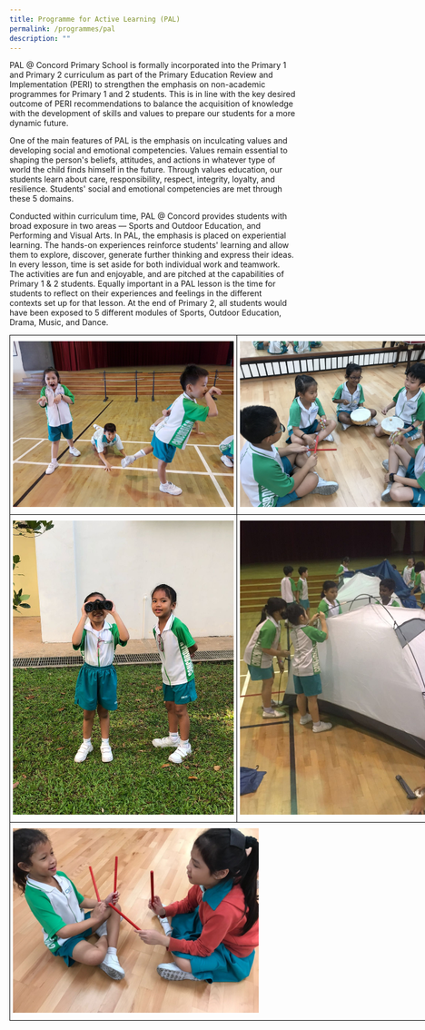 ```yaml
---
title: Programme for Active Learning (PAL)
permalink: /programmes/pal
description: ""
---
```

PAL @ Concord Primary School is formally incorporated into the Primary 1 and Primary 2 curriculum as part of the Primary Education Review and Implementation (PERI) to strengthen the emphasis on non-academic programmes for Primary 1 and 2 students. This is in line with the key desired outcome of PERI recommendations to balance the acquisition of knowledge with the development of skills and values to prepare our students for a more dynamic future.

  

One of the main features of PAL is the emphasis on inculcating values and developing social and emotional competencies. Values remain essential to shaping the person's beliefs, attitudes, and actions in whatever type of world the child finds himself in the future. Through values education, our students learn about care, responsibility, respect, integrity, loyalty, and resilience. Students' social and emotional competencies are met through these 5 domains.

  

Conducted within curriculum time, PAL @ Concord provides students with broad exposure in two areas — Sports and Outdoor Education, and Performing and Visual Arts. In PAL, the emphasis is placed on experiential learning. The hands-on experiences reinforce students' learning and allow them to explore, discover, generate further thinking and express their ideas. In every lesson, time is set aside for both individual work and teamwork. The activities are fun and enjoyable, and are pitched at the capabilities of Primary 1 & 2 students. Equally important in a PAL lesson is the time for students to reflect on their experiences and feelings in the different contexts set up for that lesson. At the end of Primary 2, all students would have been exposed to 5 different modules of Sports, Outdoor Education, Drama, Music, and Dance.

<style type="text/css">
.tg  {border-collapse:collapse;border-spacing:0;margin:0px auto;}
.tg td{border-color:black;border-style:solid;border-width:1px;font-family:Arial, sans-serif;font-size:14px;
  overflow:hidden;padding:10px 5px;word-break:normal;}
.tg th{border-color:black;border-style:solid;border-width:1px;font-family:Arial, sans-serif;font-size:14px;
  font-weight:normal;overflow:hidden;padding:10px 5px;word-break:normal;}
.tg .tg-0lax{text-align:left;vertical-align:top}
</style>
<table class="tg" style="undefined;table-layout: fixed; width: 800px">
<colgroup>
<col style="width: 400px">
<col style="width: 400px">
</colgroup>
<tbody>
  <tr>
    <td class="tg-0lax"><img src="/images/pal1.jpeg"></td>
    <td class="tg-0lax"><img src="/images/pal2.jpeg"></td>
  </tr>
  <tr>
    <td class="tg-0lax"><img src="/images/pal3.jpeg"></td>
    <td class="tg-0lax"><img src="/images/pal4.jpeg"></td>
  </tr>
  <tr>
    <td class="tg-0lax" colspan="2"><img src="/images/pal5.jpeg" 
     style="width:55%">
</td>
  </tr>
</tbody>
</table>